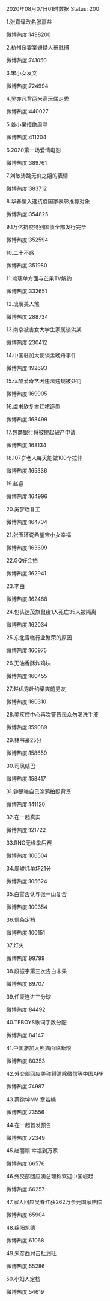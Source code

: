 2020年08月07日01时数据
Status: 200

1.张嘉译改名张嘉益

微博热度:1498200

2.杭州杀妻案嫌疑人被批捕

微博热度:741050

3.宋小女发文

微博热度:724994

4.吴亦凡背两米高玩偶走秀

微博热度:440027

5.姜小果拒绝周寻

微博热度:411204

6.2020第一场爱情电影

微博热度:389761

7.刘敏涛跳无价之姐的表情

微博热度:383712

8.华春莹入选抗疫国家表彰推荐对象

微博热度:354825

9.1万亿抗疫特别国债全部发行完毕

微博热度:352594

10.二十不惑

微博热度:351980

11.琉璃单方面与芒果TV解约

微博热度:332651

12.琉璃美人煞

微博热度:288734

13.南京被害女大学生家属谈洪某

微博热度:230412

14.中国驻加大使谈孟晚舟事件

微博热度:192693

15.优酷爱奇艺因违法违规被处罚

微博热度:169905

16.虞书欣复古红裙造型

微博热度:168499

17.包商银行将被提起破产申请

微博热度:168134

18.107岁老人每天能做100个拉伸

微博热度:165336

19.赵睿

微博热度:164996

20.奚梦瑶复工

微博热度:164704

21.张玉环说希望宋小女幸福

微博热度:163699

22.GQ好会拍

微博热度:162941

23.李由

微博热度:162468

24.包头达茂旗鼠疫1人死亡35人被隔离

微博热度:162034

25.东北雪糕行业繁荣的原因

微博热度:160975

26.无油香酥炸鸡块

微博热度:160455

27.赵优秀赴约梁爽前男友

微博热度:160310

28.美疾控中心再次警告民众勿喝洗手液

微博热度:159089

29.林书豪25分

微博热度:158659

30.司凤结巴

微博热度:158417

31.钟楚曦自己涂鸦拍照背景

微博热度:141120

32.在一起真实

微博热度:121722

33.RNG无缘季后赛

微博热度:106504

34.周峻纬单场21分

微博热度:105624

35.白雪否认与张一山复合

微博热度:100354

36.信条定档

微博热度:100151

37.灯火

微博热度:99799

38.段振宇第三次告白未果

微博热度:89707

39.任豪连进三分球

微博热度:84492

40.TFBOYS歌词字数分配

微博热度:84147

41.中国旅加大熊猫面临断粮

微博热度:80353

42.外交部回应美称将清除微信等中国APP

微博热度:74987

43.蔡徐坤MV 章若楠

微博热度:73556

44.在一起首发预告

微博热度:72349

45.赵丽颖 幸福到万家

微博热度:66576

46.外交部回应澳总理称欢迎中国崛起

微博热度:66257

47.家人回应吴春红获262万余元国家赔偿

微博热度:65904

48.绵阳凯德

微博热度:61068

49.朱彦西肘击杜润旺

微博热度:55286

50.小妇人定档

微博热度:54619


